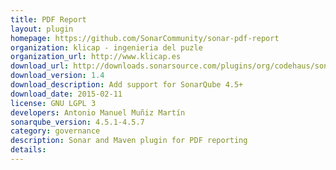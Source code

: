 ```yaml
---
title: PDF Report
layout: plugin
homepage: https://github.com/SonarCommunity/sonar-pdf-report
organization: klicap - ingenieria del puzle
organization_url: http://www.klicap.es
download_url: http://downloads.sonarsource.com/plugins/org/codehaus/sonar-plugins/sonar-pdfreport-plugin/1.4/sonar-pdfreport-plugin-1.4.jar
download_version: 1.4
download_description: Add support for SonarQube 4.5+
download_date: 2015-02-11
license: GNU LGPL 3
developers: Antonio Manuel Muñiz Martín
sonarqube_version: 4.5.1-4.5.7
category: governance
description: Sonar and Maven plugin for PDF reporting
details: 
---
```

